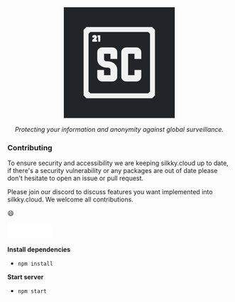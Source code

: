 <div align="center">
<a href="https://silkky.cloud/">
  <img src="public/assets/main/logo_bg.png" width="250px" alt="Silkky.Cloud" />
</a>
<p>
  <em>Protecting your information and anonymity against global surveillance.</em>
</p>
</div>

### Contributing

To ensure security and accessibility we are keeping silkky.cloud up to date, if there's a security vulnerability or any packages are out of date please don't hesitate to open an issue or pull request.

Please join our discord to discuss features you want implemented into silkky.cloud. We welcome all contributions.

:smile:

<a href="https://discord.com/invite/BvqJQ3hNrQ">
  <img src="public/assets/img/discord.svg" width="100px" alt="Join our Discord" />
</a>

**Install dependencies**

- ```npm install```

**Start server**

- ```npm start```
